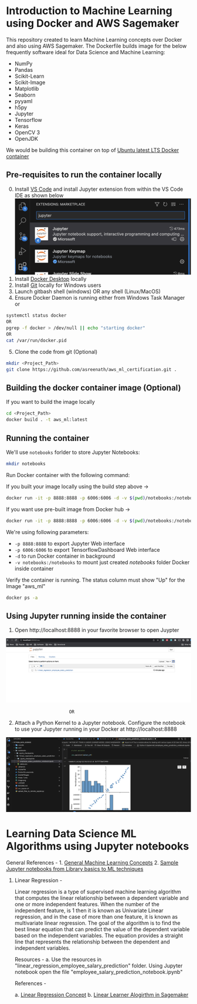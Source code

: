 # Introduction to Machine Learning using Docker and AWS Sagemaker

This repository created to learn Machine Learning concepts over Docker and also using AWS Sagemaker. The Dockerfile builds image for the below frequently software ideal for Data Science and Machine Learning:
 - NumPy
 - Pandas
 - Scikit-Learn
 - Scikit-Image
 - Matplotlib
 - Seaborn
 - pyyaml
 - h5py
 - Jupyter
 - Tensorflow
 - Keras
 - OpenCV 3
 - OpenJDK

We would be building this container on top of [Ubuntu latest LTS Docker container](https://hub.docker.com/_/ubuntu/) 

## Pre-requisites to run the container locally
0. Install [VS Code](https://code.visualstudio.com/download) and install Jupyter extension from within the VS Code IDE as shown below
![Jupyter extension search in VS Code](image-1.png)
1. Install [Docker Desktop](https://www.docker.com/products/docker-desktop/) locally
2. Install [Git](https://git-scm.com/downloads) locally for Windows users
3. Launch gitbash shell (windows) OR any shell (Linux/MacOS) 
4. Ensure Docker Daemon is running either from Windows Task Manager or
```sh
systemctl status docker
OR
pgrep -f docker > /dev/null || echo "starting docker"
OR
cat /var/run/docker.pid 
```
5. Clone the code from git (Optional)
```sh
mkdir <Project_Path>
git clone https://github.com/asreenath/aws_ml_certification.git .
```

## Building the docker container image (Optional)

If you want to build the image locally

```sh
cd <Project_Path>
docker build . -t aws_ml:latest
```

## Running the container

We'll use ```notebooks``` forlder to store Jupyter Notebooks:
```sh
mkdir notebooks
```

Run Docker container with the following command:

If you built your image locally using the build step above ->
```sh
docker run -it -p 8888:8888 -p 6006:6006 -d -v $(pwd)/notebooks:/notebooks aws_ml
```

If you want use pre-built image from Docker hub ->
```sh
docker run -it -p 8888:8888 -p 6006:6006 -d -v $(pwd)/notebooks:/notebooks asreenath/aws_ml
```


We're using following parameters:
- ```-p 8888:8888``` to export Jupyter Web interface
- ```-p 6006:6006``` to export TensorflowDashboard Web interface
- ```-d``` to run Docker container in background
- ```-v notebooks:/notebooks``` to mount just created *notebooks* folder Docker inside container

Verify the container is running. The status column must show "Up" for the Image "aws_ml"
```sh
docker ps -a
```

## Using Jupyter running inside the container

1. Open http://localhost:8888 in your favorite browser to open Juypter

![Jupyter in Browser](image.png)
        
                            OR

2. Attach a Python Kernel to a Jupyter notebook. Configure the notebook to use your Jupyter running in your Docker at http://localhost:8888

![Jupyter in VS Code](image-2.png)

# Learning Data Science ML Algorithms using Jupyter notebooks

General References -
    1. [General Machine Learning Concepts](https://www.geeksforgeeks.org/100-days-of-machine-learning/)
    2. [Sample Jupyter notebooks from Library basics to ML techniques](https://machine-learning-with-python.readthedocs.io/)


1. Linear Regression -
    
    Linear regression is a type of supervised machine learning algorithm that computes the linear relationship between a dependent variable and one or more independent features. When the number of the independent feature, is 1 then it is known as Univariate Linear regression, and in the case of more than one feature, it is known as multivariate linear regression. The goal of the algorithm is to find the best linear equation that can predict the value of the dependent variable based on the independent variables. The equation provides a straight line that represents the relationship between the dependent and independent variables. 

    Resources - 
    a. Use the resources in "linear_regression_employee_salary_prediction" folder. Using Jupyter notebook open the file "employee_salary_prediction_notebook.ipynb" 

    References - 

    a. [Linear Regression Concept](https://www.geeksforgeeks.org/ml-linear-regression/)
    b. [Linear Learner Alogirthm in Sagemaker](https://docs.aws.amazon.com/sagemaker/latest/dg/linear-learner.html) 

